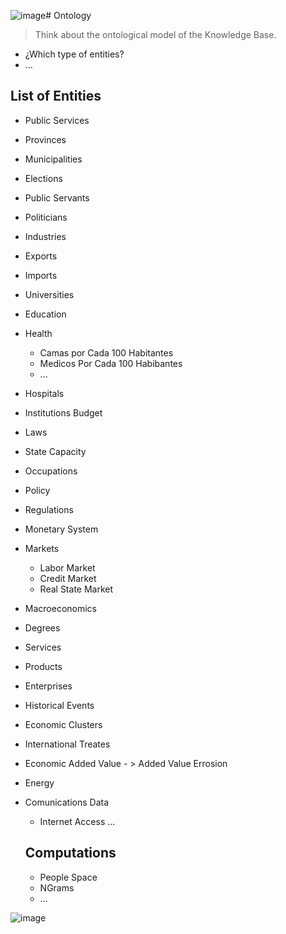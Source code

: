 ![image](https://github.com/user-attachments/assets/a7144046-9ff1-4280-bd46-2ffd82e52562)# Ontology

> Think about the ontological model of the Knowledge Base.

-  ¿Which type of entities?
- ...

## List of Entities

- Public Services
- Provinces
- Municipalities
- Elections
- Public Servants
- Politicians
- Industries
- Exports
- Imports
- Universities
- Education
- Health
  - Camas por Cada 100 Habitantes
  - Medicos Por Cada 100 Habibantes
  - ...
- Hospitals
- Institutions Budget
- Laws
- State Capacity
- Occupations
- Policy
- Regulations
- Monetary System
- Markets
  -   Labor Market
  -   Credit Market
  -   Real State Market
- Macroeconomics
- Degrees
- Services
- Products
- Enterprises
- Historical Events
- Economic Clusters
- International Treates
- Economic Added Value - > Added Value Errosion
- Energy
- Comunications Data
  - Internet Access ...

  ## Computations
  
  - People Space
  - NGrams
  - ...
 

![image](https://github.com/user-attachments/assets/b1004d66-433f-479c-91a2-1f23b66042ca)

